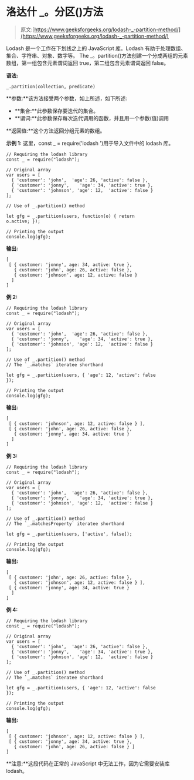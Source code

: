 # 洛达什 _。分区()方法

> 原文:[https://www.geeksforgeeks.org/lodash-_-partition-method/](https://www.geeksforgeeks.org/lodash-_-partition-method/)

Lodash 是一个工作在下划线之上的 JavaScript 库。Lodash 有助于处理数组、集合、字符串、对象、数字等。
The _。partition()方法创建一个分成两组的元素数组，第一组包含元素谓词返回 true，第二组包含元素谓词返回 false。

**语法:**

```
_.partition(collection, predicate)
```

**参数:**该方法接受两个参数，如上所述，如下所述:

*   **集合:**此参数保存要迭代的集合。
*   **谓词:**此参数保存每次迭代调用的函数，并且用一个参数(值)调用

**返回值:**这个方法返回分组元素的数组。

**示例 1:** 这里，const _ = require('lodash ')用于导入文件中的 lodash 库。

```
// Requiring the lodash library 
const _ = require("lodash"); 

// Original array 
var users = [
  { 'customer': 'john',  'age': 26, 'active': false },
  { 'customer': 'jonny',    'age': 34, 'active': true },
  { 'customer': 'johnson', 'age': 12,  'active': false }
];

// Use of _.partition() method

let gfg = _.partition(users, function(o) { return 
o.active; });

// Printing the output 
console.log(gfg);
```

**输出:**

```
[
 [ { customer: 'jonny', age: 34, active: true },
   { customer: 'john', age: 26, active: false },
   { customer: 'johnson', age: 12, active: false }
  ]
]

```

**例 2:**

```
// Requiring the lodash library 
const _ = require("lodash"); 

// Original array 
var users = [
  { 'customer': 'john',  'age': 26, 'active': false },
  { 'customer': 'jonny',    'age': 34, 'active': true },
  { 'customer': 'johnson', 'age': 12,  'active': false }
];

// Use of _.partition() method
// The `_.matches` iteratee shorthand

let gfg = _.partition(users, { 'age': 12, 'active': false 
});

// Printing the output 
console.log(gfg);
```

**输出:**

```
[
 [ { customer: 'johnson', age: 12, active: false } ],
 [ { customer: 'john', age: 26, active: false },
   { customer: 'jonny', age: 34, active: true }
  ]
]

```

**例 3:**

```
// Requiring the lodash library 
const _ = require("lodash"); 

// Original array 
var users = [
  { 'customer': 'john',  'age': 26, 'active': false },
  { 'customer': 'jonny',    'age': 34, 'active': true },
  { 'customer': 'johnson', 'age': 12,  'active': false }
];

// Use of _.partition() method
// The `_.matchesProperty` iteratee shorthand

let gfg = _.partition(users, ['active', false]);

// Printing the output 
console.log(gfg);
```

**输出:**

```
[
 [ { customer: 'john', age: 26, active: false },
   { customer: 'johnson', age: 12, active: false } ],
 [ { customer: 'jonny', age: 34, active: true }
  ]
]

```

**例 4:**

```
// Requiring the lodash library 
const _ = require("lodash"); 

// Original array 
var users = [
  { 'customer': 'john',  'age': 26, 'active': false },
  { 'customer': 'jonny',    'age': 34, 'active': true },
  { 'customer': 'johnson', 'age': 12,  'active': false }
];

// Use of _.partition() method
// The `_.matches` iteratee shorthand

let gfg = _.partition(users, { 'age': 12, 'active': false 
});

// Printing the output 
console.log(gfg);
```

**输出:**

```
[
 [ { customer: 'johnson', age: 12, active: false } ],
 [ { customer: 'jonny', age: 34, active: true },
   { customer: 'john', age: 26, active: false } ]
]

```

**注意:**这段代码在正常的 JavaScript 中无法工作，因为它需要安装库 lodash。